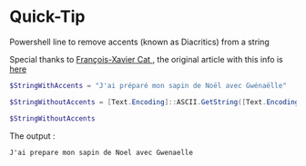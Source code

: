 # Quick-Tip

Powershell line to remove accents (known as Diacritics) from a string

Special thanks to [François-Xavier Cat ](), the original article with this info is [here](https://lazywinadmin.com/2015/05/powershell-remove-diacritics-accents.html)

```powershell
$StringWithAccents = "J'ai préparé mon sapin de Noël avec Gwénaëlle"

$StringWithoutAccents = [Text.Encoding]::ASCII.GetString([Text.Encoding]::GetEncoding("Cyrillic").GetBytes($StringWithAccents))

$StringWithoutAccents

```

The output :

```output
J'ai prepare mon sapin de Noel avec Gwenaelle
```
